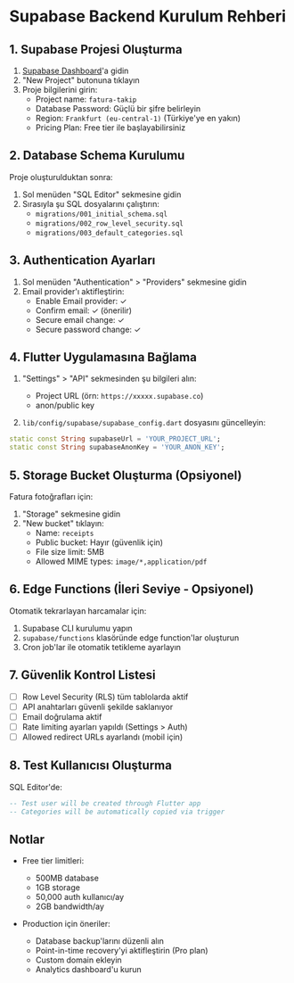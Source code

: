 # Supabase Backend Kurulum Rehberi

## 1. Supabase Projesi Oluşturma

1. [Supabase Dashboard](https://app.supabase.com)'a gidin
2. "New Project" butonuna tıklayın
3. Proje bilgilerini girin:
   - Project name: `fatura-takip`
   - Database Password: Güçlü bir şifre belirleyin
   - Region: `Frankfurt (eu-central-1)` (Türkiye'ye en yakın)
   - Pricing Plan: Free tier ile başlayabilirsiniz

## 2. Database Schema Kurulumu

Proje oluşturulduktan sonra:

1. Sol menüden "SQL Editor" sekmesine gidin
2. Sırasıyla şu SQL dosyalarını çalıştırın:
   - `migrations/001_initial_schema.sql`
   - `migrations/002_row_level_security.sql`
   - `migrations/003_default_categories.sql`

## 3. Authentication Ayarları

1. Sol menüden "Authentication" > "Providers" sekmesine gidin
2. Email provider'ı aktifleştirin:
   - Enable Email provider: ✓
   - Confirm email: ✓ (önerilir)
   - Secure email change: ✓
   - Secure password change: ✓

## 4. Flutter Uygulamasına Bağlama

1. "Settings" > "API" sekmesinden şu bilgileri alın:
   - Project URL (örn: `https://xxxxx.supabase.co`)
   - anon/public key

2. `lib/config/supabase/supabase_config.dart` dosyasını güncelleyin:
```dart
static const String supabaseUrl = 'YOUR_PROJECT_URL';
static const String supabaseAnonKey = 'YOUR_ANON_KEY';
```

## 5. Storage Bucket Oluşturma (Opsiyonel)

Fatura fotoğrafları için:

1. "Storage" sekmesine gidin
2. "New bucket" tıklayın:
   - Name: `receipts`
   - Public bucket: Hayır (güvenlik için)
   - File size limit: 5MB
   - Allowed MIME types: `image/*,application/pdf`

## 6. Edge Functions (İleri Seviye - Opsiyonel)

Otomatik tekrarlayan harcamalar için:

1. Supabase CLI kurulumu yapın
2. `supabase/functions` klasöründe edge function'lar oluşturun
3. Cron job'lar ile otomatik tetikleme ayarlayın

## 7. Güvenlik Kontrol Listesi

- [ ] Row Level Security (RLS) tüm tablolarda aktif
- [ ] API anahtarları güvenli şekilde saklanıyor
- [ ] Email doğrulama aktif
- [ ] Rate limiting ayarları yapıldı (Settings > Auth)
- [ ] Allowed redirect URLs ayarlandı (mobil için)

## 8. Test Kullanıcısı Oluşturma

SQL Editor'de:
```sql
-- Test user will be created through Flutter app
-- Categories will be automatically copied via trigger
```

## Notlar

- Free tier limitleri:
  - 500MB database
  - 1GB storage
  - 50,000 auth kullanıcı/ay
  - 2GB bandwidth/ay

- Production için öneriler:
  - Database backup'larını düzenli alın
  - Point-in-time recovery'yi aktifleştirin (Pro plan)
  - Custom domain ekleyin
  - Analytics dashboard'u kurun
